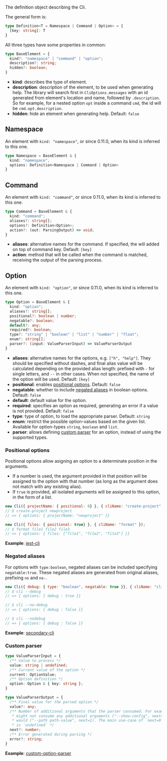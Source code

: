 The definition object describing the Cli.

The general form is:

```typescript
type Definition<T = Namespace | Command | Option> = {
  [key: string]: T
}
```


All three types have some properties in common:
```typescript
type BaseElement = {
  kind?: "namespace" | "command" | "option";
  description?: string;
  hidden?: boolean;
}
```
- **kind**: describes the type of element.
- **description**: description of the element, to be used when generating help. The library will search first in `CliOptions.messages` with an id generated from element's location and name, followed by `.description`. So for example, for a nested option `opt` inside a command `cmd`, the id will be `cmd.opt.description`.
- **hidden**: hide an element when generating help. Default: `false`

## Namespace
An element with `kind: "namespace"`, or since 0.11.0, when its kind is inferred to this one.
```typescript
type Namespace = BaseElement & {
  kind: "namespace",
  options: Definition<Namespace | Command | Option>
}
```

## Command
An element with `kind: "command"`, or since 0.11.0, when its kind is inferred to this one.
```typescript
type Command = BaseElement & {
  kind: "command";
  aliases?: string[];
  options?: Definition<Option>;
  action?: (out: ParsingOutput) => void;
}
```
- **aliases**: alternative names for the command. If specified, the will added on top of command key. Default: `[key]`
- **action**: method that will be called when the command is matched, receiving the output of the parsing process.

## Option
An element with `kind: "option"`, or since 0.11.0, when its kind is inferred to this one.
```typescript
type Option = BaseElement & {
  kind: "option";
  aliases?: string[];
  positional?: boolean | number;
  negatable?: boolean;
  default?: any;
  required?: boolean;
  type?: "string" | "boolean" | "list" | "number" | "float";
  enum?: string[];
  parser?: (input: ValueParserInput) => ValueParserOutput
}
```
- **aliases**: alternative names for the options, e.g. `["h", "help"]`. They should be specified without dashes, and final alias value will be calculated depending on the provided alias length: prefixed with `-` for single letters, and `--` in other cases. When not specified, the name of the option will be used. Default: `[key]`
- **positional**: enables [positional options](#positional-options). Default: `false`
- **negatable**: whether to include [negated aliases](#negated-aliases) in boolean options. Default: `false`
- **default**: default value for the option.
- **required**: specifies an option as required, generating an error if a value is not provided. Default: `false`
- **type**: type of option, to load the appropriate parser. Default: `string`
- **enum**: restrict the possible option-values based on the given list. Available for option-types `string`, `boolean` and `list`.
- **parser**: allows defining [custom parser](#custom-parser) for an option, instead of using the supported types.

### Positional options
Positional options allow asigning an option to a determinate position in the arguments.
- If a number is used, the argument provided in that position will be assigned to the option with that number (as long as the argument does not match with any existing alias).
- If `true` is provided, all isolated arguments will be assigned to this option, in the form of a list.

```js
new Cli({ projectName: { positional: 0} }, { cliName: "create-project" });
// $ create-project newproject
// => { options: { projectName: "newproject" }}

new Cli({ files: { positional: true} }, { cliName: "format" });
// $ format file1 file2 file3
// => { options: { files: ["file1", "file2", "file3"] }}
```

**Example**: [jest-cli](/examples/jest-cli/)

### Negated aliases
For options with `type:boolean`, negated aliases can be included specifying `negatable:true`. These negated aliases are generated from original aliases, prefixing `no` and `no-`.

```js
new Cli({ debug: { type: "boolean", negatable: true }}, { cliName: "cli" })
// $ cli --debug
// => { options: { debug : true }}

// $ cli --no-debug
// => { options: { debug : false }}

// $ cli --nodebug
// => { options: { debug : false }}
```

**Example**: [secondary-cli](/examples/options-only/secondary-cli.js)

### Custom parser
```typescript
type ValueParserInput = {
  /** Value to process */
  value: string | undefined;
  /** Current value of the option */
  current: OptionValue;
  /** Option definition */
  option: Option & { key: string };
}

type ValueParserOutput = {
  /** Final value for the parsed option */
  value?: any;
  /** Number of additional arguments that the parser consumed. For example, a boolean option
   * might not consume any additional arguments ("--show-config", next=0) while a string option
   * would ("--path path-value", next=1). The main use-case of `next=0` is when incoming value
   * is `undefined` */
  next?: number;
  /** Error generated during parsing */
  error?: string;
}
```

**Example**: [custom-option-parser](/examples/custom-option-parser)